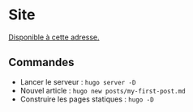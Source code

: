 # Site

[Disponible à cette adresse.](https://mikael-ruffieux.github.io/labveiltech/)

## Commandes

- Lancer le serveur : `hugo server -D`
- Nouvel article : `hugo new posts/my-first-post.md`
- Construire les pages statiques : `hugo -D`

